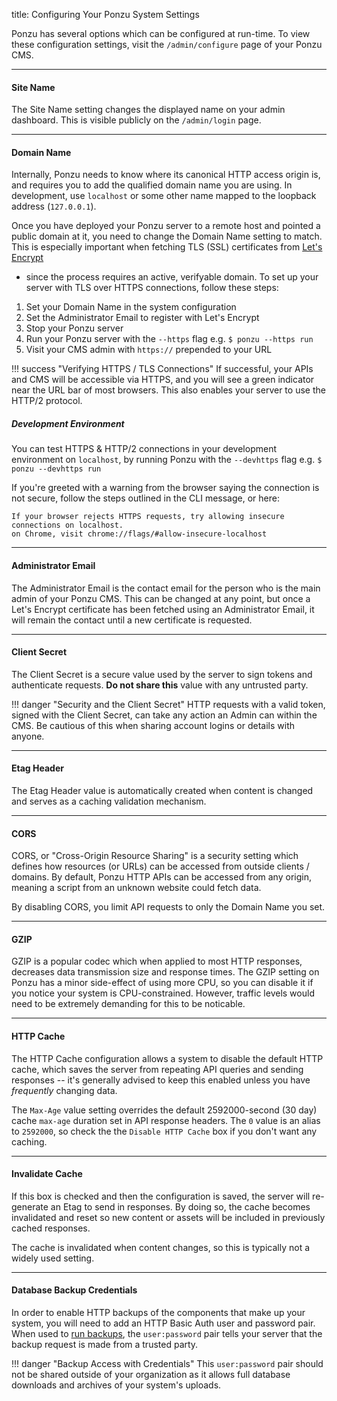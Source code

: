 title: Configuring Your Ponzu System Settings

Ponzu has several options which can be configured at run-time. To view these
configuration settings, visit the `/admin/configure` page of your Ponzu CMS.

---

#### Site Name
The Site Name setting changes the displayed name on your admin dashboard. This is
visible publicly on the `/admin/login` page.

---

#### Domain Name
Internally, Ponzu needs to know where its canonical HTTP access origin is, and
requires you to add the qualified domain name you are using. In development, use 
`localhost` or some other name mapped to the loopback address (`127.0.0.1`).

Once you have deployed your Ponzu server to a remote host and pointed a public 
domain at it, you need to change the Domain Name setting to match. This is 
especially important when fetching TLS (SSL) certificates from [Let's Encrypt](https://letsencrypt.org)
- since the process requires an active, verifyable domain. To set up your server
with TLS over HTTPS connections, follow these steps:

1. Set your Domain Name in the system configuration
2. Set the Administrator Email to register with Let's Encrypt
2. Stop your Ponzu server
3. Run your Ponzu server with the `--https` flag e.g. `$ ponzu --https run`
4. Visit your CMS admin with `https://` prepended to your URL

!!! success "Verifying HTTPS / TLS Connections"
    If successful, your APIs and CMS will be accessible via HTTPS, and you will
    see a green indicator near the URL bar of most browsers. This also enables 
    your server to use the HTTP/2 protocol.

##### Development Environment

You can test HTTPS & HTTP/2 connections in your development environment on `localhost`,
by running Ponzu with the `--devhttps` flag e.g. `$ ponzu --devhttps run` 

If you're greeted with a warning from the browser saying the connection is not
secure, follow the steps outlined in the CLI message, or here:
```
If your browser rejects HTTPS requests, try allowing insecure connections on localhost.
on Chrome, visit chrome://flags/#allow-insecure-localhost
```

---

#### Administrator Email
The Administrator Email is the contact email for the person who is the main admin
of your Ponzu CMS. This can be changed at any point, but once a Let's Encrypt
certificate has been fetched using an Administrator Email, it will remain the 
contact until a new certificate is requested. 

---

#### Client Secret
The Client Secret is a secure value used by the server to sign tokens and authenticate requests.
**Do not share this** value with any untrusted party.

!!! danger "Security and the Client Secret"
    HTTP requests with a valid token, signed with the Client Secret, can take any
    action an Admin can within the CMS. Be cautious of this when sharing account
    logins or details with anyone.

---

#### Etag Header
The Etag Header value is automatically created when content is changed and serves
as a caching validation mechanism.

---

#### CORS
CORS, or "Cross-Origin Resource Sharing" is a security setting which defines how
resources (or URLs) can be accessed from outside clients / domains. By default, 
Ponzu HTTP APIs can be accessed from any origin, meaning a script from an unknown
website could fetch data. 

By disabling CORS, you limit API requests to only the Domain Name you set.

---

#### GZIP
GZIP is a popular codec which when applied to most HTTP responses, decreases data
transmission size and response times. The GZIP setting on Ponzu has a minor 
side-effect of using more CPU, so you can disable it if you notice your system 
is CPU-constrained. However, traffic levels would need to be extremely demanding
for this to be noticable. 

---

#### HTTP Cache
The HTTP Cache configuration allows a system to disable the default HTTP cache,
which saves the server from repeating API queries and sending responses -- it's
generally advised to keep this enabled unless you have _frequently_ changing data.

The `Max-Age` value setting overrides the default 2592000-second (30 day) cache
`max-age` duration set in API response headers. The `0` value is an alias to 
`2592000`, so check the the `Disable HTTP Cache` box if you don't want any caching.


---

#### Invalidate Cache
If this box is checked and then the configuration is saved, the server will 
re-generate an Etag to send in responses. By doing so, the cache becomes invalidated
and reset so new content or assets will be included in previously cached responses.

The cache is invalidated when content changes, so this is typically not a widely 
used setting.

---

#### Database Backup Credentials
In order to enable HTTP backups of the components that make up your system, you
will need to add an HTTP Basic Auth user and password pair. When used to 
[run backups](/Running-Backups/Backups), the `user:password` pair tells your server
that the backup request is made from a trusted party. 

!!! danger "Backup Access with Credentials"
    This `user:password` pair should not be shared outside of your organization as 
    it allows full database downloads and archives of your system's uploads.